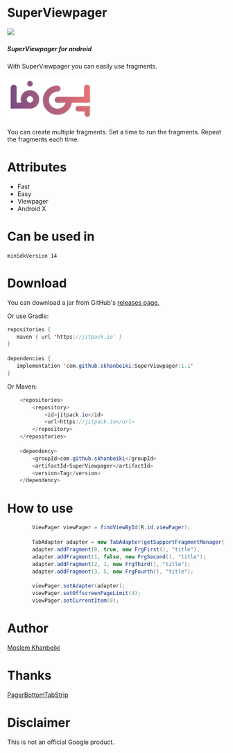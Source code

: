 # SuperViewpager
[![](https://jitpack.io/v/skhanbeiki/SuperViewpager.svg)](https://jitpack.io/#skhanbeiki/SuperViewpager)
##### SuperViewpager for android

With SuperViewpager you can easily use fragments.

 ![alt text](https://github.com/skhanbeiki/Payfa/blob/master/images/head.png)
 
You can create multiple fragments.
Set a time to run the fragments.
Repeat the fragments each time.


# Attributes
+ Fast
+ Easy
+ Viewpager
+ Android X

# Can be used in 
```
minSdkVersion 14
```

# Download
You can download a jar from GitHub's [releases page.](https://github.com/skhanbeiki/SuperViewpager/releases)


Or use Gradle:

```java
repositories {
   maven { url 'https://jitpack.io' }
}

dependencies {
   implementation 'com.github.skhanbeiki:SuperViewpager:1.1'
}
```
Or Maven:
```java
	<repositories>
		<repository>
		    <id>jitpack.io</id>
		    <url>https://jitpack.io</url>
		</repository>
	</repositories>
 
 	<dependency>
	    <groupId>com.github.skhanbeiki</groupId>
	    <artifactId>SuperViewpager</artifactId>
	    <version>Tag</version>
	</dependency>
```

# How to use

```java
        ViewPager viewPager = findViewById(R.id.viewPager);
        
        TabAdapter adapter = new TabAdapter(getSupportFragmentManager(), 0);
        adapter.addFragment(0, true, new FrgFirst(), "title");
        adapter.addFragment(1, false, new FrgSecond(), "title");
        adapter.addFragment(2, 1, new FrgThird(), "title");
        adapter.addFragment(3, 5, new FrgFourth(), "title");
        
        viewPager.setAdapter(adapter);
        viewPager.setOffscreenPageLimit(4);
        viewPager.setCurrentItem(0);
```

# Author

[Moslem Khanbeiki](http://khanbeiki.ir/)

# Thanks

[PagerBottomTabStrip](https://github.com/tyzlmjj/PagerBottomTabStrip)

# Disclaimer

This is not an official Google product.
